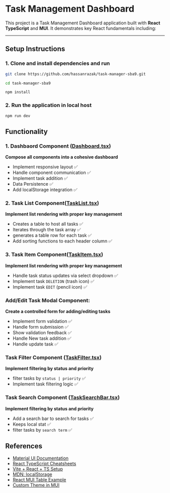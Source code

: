 # Task Management Dashboard

This project is a Task Management Dashboard application built with **React** **TypeScript** and **MUI**. It demonstrates key React fundamentals including:

---
## Setup Instructions

### 1. Clone and install dependencies and run

```bash
git clone https://github.com/hassanrazak/task-manager-sba9.git
```
```bash
cd task-manager-sba9
```

```bash
npm install
```
### 2. Run the application in local host
```bash
npm run dev
```

## Functionality

### 1. Dashbaord Component ([Dashboard.tsx](src/features/Dashboard.tsx))
**Compose all components into a cohesive dashboard**

- Implement responsive layout ✅
- Handle component communication ✅
- Implement task addition ✅
- Data Persistence ✅
- Add localStorage integration ✅
  
### 2. Task List Component([TaskList.tsx](src/components/TaskList/TaskList.tsx))
**Implement list rendering with proper key management**

- Creates a table to host all tasks ✅
- Iterates through the task array ✅
- generates a table row for each task ✅
- Add sorting functions to each header column  ✅

### 3. Task Item Component([TaskItem.tsx](src/components/TaskList/TaskItem.tsx))
**Implement list rendering with proper key management**

- Handle task status updates via select dropdown ✅
- Implement task `DELETION` (trash icon) ✅
- Implement task `EDIT` (pencil icon) ✅


### Add/Edit Task Modal Component:
**Create a controlled form for adding/editing tasks**

- Implement form validation ✅
- Handle form submission ✅
- Show validation feedback ✅
- Handle New task addition ✅
- Handle update task ✅

### Task Filter Component ([TaskFilter.tsx](src/components/TaskFilter/TaskFilter.tsx))
**Implement filtering by status and priority**
- filter tasks by `status | priority`  ✅
- Implement task filtering logic ✅

### Task Search Component ([TaskSearchBar.tsx](src/components/TaskFilter/TaskSearchBar.tsx))
**Implement filtering by status and priority**

- Add a search bar to search for tasks ✅
- Keeps local stat  ✅
- filter tasks by `search term`  ✅


 
  

## References

- [Material UI Documentation](https://mui.com/)
- [React TypeScript Cheatsheets](https://react-typescript-cheatsheet.netlify.app/)
- [Vite + React + TS Setup](https://vitejs.dev/guide/)
- [MDN: localStorage](https://developer.mozilla.org/en-US/docs/Web/API/Window/localStorage)
- [React MUI Table Example](https://mui.com/material-ui/react-table/)
- [Custom Theme in MUI](https://mui.com/material-ui/customization/theming/)